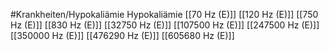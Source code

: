#Krankheiten/Hypokaliämie
Hypokaliämie
[[70 Hz (E)]]
[[120 Hz (E)]]
[[750 Hz (E)]]
[[830 Hz (E)]]
[[32750 Hz (E)]]
[[107500 Hz (E)]]
[[247500 Hz (E)]]
[[350000 Hz (E)]]
[[476290 Hz (E)]]
[[605680 Hz (E)]]